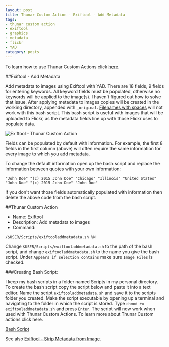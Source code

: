 ```yaml
---
layout: post
title: Thunar Custom Action - Exiftool - Add Metadata
tags:
- thunar custom action
- exiftool
- graphics
- metadata
- flickr
- YAD
category: posts
---
```


To learn how to use Thunar Custom Actions click [here](https://birchwell.github.io/posts/thunar-custom-action-tutorial-convert-video-to-avi/).

##Exiftool - Add Metadata

Add metadata to images using Exiftool with YAD. There are 18 fields, 9 fields for entering keywords. All keyword fields must be populated, otherwise no keywords will be applied to the image(s). I haven't figured out how to solve that issue. After applying metadata to images copies will be created in the working directory, appended with `_original`. [Filenames with spaces](https://birchwell.github.io/posts/thunar-custom-action-slugify-and-remove-custom-characters/) will not work with this bash script. This bash script is useful with images that will be uploaded to Flickr, as the metadata fields line up with those Flickr uses to populate data.

![Exiftool - Thunar Custom Action](http://i.imgur.com/6IbOvjD.png)

Fields can be populated by default with information. For example, the first 8 fields in the first column (above) will often require the same information for every image to which you add metadata.

To change the default information open up the bash script and replace the information between quotes with your own information:

`"John Doe" "(c) 2015 John Doe" "Chicago" "Illinois" "United States" "John Doe" "(c) 2015 John Doe" "John Doe"`

If you don't want those fields automatically populated with information then delete the above code from the bash script.

##Thunar Custom Action

* Name: Exiftool
* Description: Add metadata to images
* Command: 

`/$USER/Scripts/exiftooladdmetadata.sh %N`

Change `$USER/Scripts/exiftooladdmetadata.sh` to the path of the bash script, and change `exiftooladdmetadata.sh` to the name you give the bash script. Under `Appears if selection contains` make sure `Image Files` is checked.

###Creating Bash Script:

I keep my bash scripts in a folder named Scripts in my personal directory. To create the bash script copy the script below and paste it into a text editor. Name the script `exiftooladdmetadata.sh` and save it to the scripts folder you created. Make the script executable by opening up a terminal and navigating to the folder in which the script is stored. Type `chmod +x exiftooladdmetadata.sh` and press `Enter`. The script will now work when used with Thunar Custom Actions. To learn more about Thunar Custom actions click here.

[Bash Script](https://gist.github.com/Birchwell/8d8e4b8ca7722c28d193)

See also [Exiftool - Strip Metadata from Image](https://birchwell.github.io/posts/exiftool-strip-all-metadata-from-images/).
